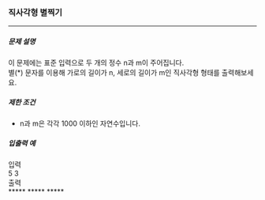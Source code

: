 ### 직사각형 별찍기

***

##### 문제 설명

이 문제에는 표준 입력으로 두 개의 정수 n과 m이 주어집니다.  
별(*) 문자를 이용해 가로의 길이가 n, 세로의 길이가 m인 직사각형 형태를 출력해보세요.   

##### 제한 조건

- n과 m은 각각 1000 이하인 자연수입니다.
      
##### 입출력 예

입력   
	5 3   
출력   
	*****
	*****
	*****